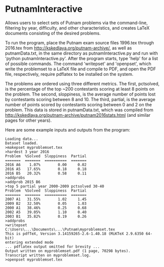 # PutnamInteractive
Allows users to select sets of Putnam problems via the command-line, filtering by year, difficulty, and other characteristics, and creates LaTeX documents consisting of the desired problems.

To run the program, place the Putnam exam source files 1996.tex through 2016.tex from http://kskedlaya.org/putnam-archive/, as well as putnamData.txt, in the same directory as putnamInteractive.py and run with 'python putnamInteractive.py'. After the program starts, type 'help' for a list of possible commands. The command 'writepset' and 'openpset', which write the problemset to a LaTeX file and compile to PDF, and open the PDF file, respectively, require pdflatex to be installed on the system. 

The problems are ordered using three different metrics. The first, pctsolved, is the percentage of the top ~200 contestants scoring at least 8 points on the problem. The second, sloppiness, is the average number of points lost by contestants scoring between 8 and 10. The third, partial, is the average number of points scored by contestants scoring between 0 and 2 on the problem. This data is stored in putnamData.txt, which was compiled from http://kskedlaya.org/putnam-archive/putnam2016stats.html (and similar pages for other years).

Here are some example inputs and outputs from the program:

```========== Putnam Database ==========
Loading data...
Dataset loaded.
>makepset myproblemset.tex
>hardest 3 year 2016
Problem  %Solved  Sloppiness  Partial
=======  =======  ==========  =======
2016 A6    1.07%        0.00     0.02
2016 A5   17.65%        0.18     0.18
2016 B5   20.32%        0.58     0.11
>addprobs
>addprob 2015 B6
>top 5 partial year 2000-2009 pctsolved 30-40
Problem  %Solved  Sloppiness  Partial
=======  =======  ==========  =======
2007 A1   31.55%        1.02     1.45
2009 B2   32.50%        0.05     1.03
2000 A1   38.46%        0.25     0.68
2002 A5   39.05%        1.10     0.40
2003 B1   35.82%        0.19     0.26
>addprobs
>writepset
C:\Users\...\Documents\...\Putnam\myproblemset.tex
This is pdfTeX, Version 3.14159265-2.6-1.40.18 (MiKTeX 2.9.6350 64-bit)
entering extended mode
... pdflatex output omitted for brevity ...
Output written on myproblemset.pdf (1 page, 70298 bytes).
Transcript written on myproblemset.log.
>openpset myproblemset.tex
```

<object data="https://github.com/VietaFan/PutnamInteractive/blob/master/myproblemset.pdf" type="application/pdf" width="700px" height="700px"></object>

